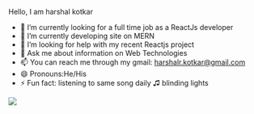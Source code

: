 Hello, I am harshal kotkar

- 🔭 I’m currently looking for a full time job as a ReactJs developer
- 🌱 I’m currently developing site on MERN
- 🤔 I’m looking for help with my recent Reactjs project
- 💬 Ask me about information on Web Technologies
- 📫 You can reach me through my gmail: harshalr.kotkar@gmail.com
- 😄 Pronouns:He/His
- ⚡ Fun fact: listening to same song daily ♫ blinding lights

<img src="https://github-readme-stats.vercel.app/api?username=harshalkotkar&&show_icons=true&title_color=ffffff&icon_color=bb2acf&text_color=daf7dc&bg_color=151515">


